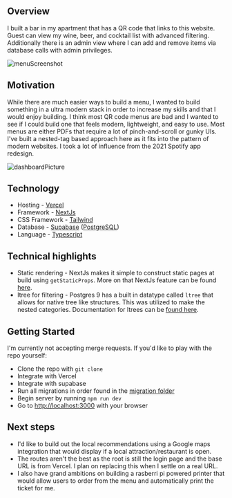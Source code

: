 ## Overview
I built a bar in my apartment that has a QR code that links to this website. Guest can view my wine, beer, and cocktail list with advanced filtering. Additionally there is an admin view where I can add and remove items via database calls with admin privileges.

![menuScreenshot](https://github.com/Kyle01/menu-builder/blob/main/public/readme_pics/screenshot.png)

## Motivation
While there are much easier ways to build a menu, I wanted to build something in a ultra modern stack in order to increase my skills and that I would enjoy building. I think most QR code menus are bad and I wanted to see if I could build one that feels modern, lightweight, and easy to use. Most menus are either PDFs that require a lot of pinch-and-scroll or gunky UIs. I've built a nested-tag based approach here as it fits into the pattern of modern websites. I took a lot of influence from the 2021 Spotify app redesign.

![dashboardPicture](https://github.com/Kyle01/menu-builder/blob/main/public/readme_pics/spotify.jpg)

## Technology
* Hosting - [Vercel](https://vercel.com/) 
* Framework - [NextJs](https://nextjs.org/)
* CSS Framework - [Tailwind](https://tailwindcss.com/)
* Database - [Supabase](https://supabase.io/) ([PostgreSQL](https://www.postgresql.org/))
* Language - [Typescript](https://www.typescriptlang.org/) 

## Technical highlights 
* Static rendering - NextJs makes it simple to construct static pages at build using `getStaticProps`. More on that NextJs feature can be found [here](https://nextjs.org/docs/basic-features/data-fetching).
* ltree for filtering - Postgres 9 has a built in datatype called `ltree` that allows for native tree like structures. This was utilized to make the nested categories. Documentation for ltrees can be [found here](https://www.postgresql.org/docs/9.1/ltree.html).

## Getting Started
I'm currently not accepting merge requests. If you'd like to play with the repo yourself: 
* Clone the repo with `git clone`
* Integrate with Vercel
* Integrate with supabase
* Run all migrations in order found in the [migration folder](./migrations)
* Begin server by running `npm run dev` 
* Go to [http://localhost:3000](http://localhost:3000) with your browser

## Next steps 
* I'd like to build out the local recommendations using a Google maps integration that would display if a local attraction/restaurant is open. 
* The routes aren't the best as the root is still the login page and the base URL is from Vercel. I plan on replacing this when I settle on a real URL.
* I also have grand ambitions on building a rasberri pi powered printer that would allow users to order from the menu and automatically print the ticket for me. 

